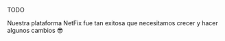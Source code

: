 TODO

Nuestra plataforma NetFix fue tan exitosa que necesitamos crecer y hacer algunos cambios :sunglasses:
